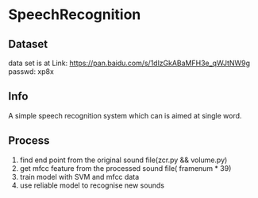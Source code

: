# SpeechRecognition
## Dataset
data set is at Link: https://pan.baidu.com/s/1dlzGkABaMFH3e_qWJtNW9g passwd: xp8x
## Info
A simple speech recognition system which can is aimed at single word.  
## Process
1. find end point from the original sound file(zcr.py && volume.py)
2. get mfcc feature from the processed sound file( framenum * 39)
3. train model with SVM and mfcc data
4. use reliable model to recognise new sounds
